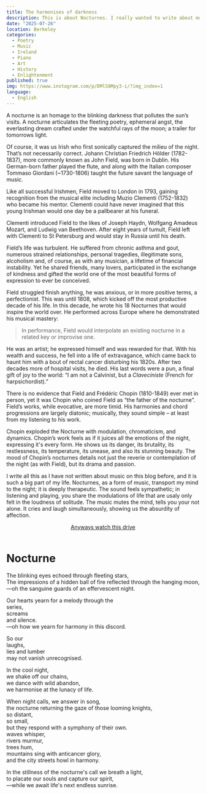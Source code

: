 ```yaml
---
title: The harmonises of darkness
description: This is about Nocturnes. I really wanted to write about music and write poetry. This guy at a party last night told me about Field and I have spent the morning devouring his work. These are my reflections.
date: "2025-07-26"
location: Berkeley
categories:
  - Poetry
  - Music 
  - Ireland
  - Piano
  - Art
  - History
  - Enlightenment
published: true
img: https://www.instagram.com/p/DMlS8Mpy3-i/?img_index=1
language:
  - English
---
```



A nocturne is an homage to the blinking darkness that pollutes the sun’s visits. A nocturne articulates the fleeting poetry, ephemeral angst, the everlasting dream crafted under the watchful rays of the moon; a trailer for tomorrows light. 

Of course, it was us Irish who first sonically captured the milieu of the night. That’s not necessarily correct. Johann Christian Friedrich Hölder (1782-1837), more commonly known as John Field, was born in Dublin. His German-born father played the flute, and along with the Italian composer Tommaso Giordani (~1730-1806) taught the future savant the language of music.

Like all successful Irishmen, Field moved to London in 1793, gaining recognition from the musical elite including Muzio Clementi (1752-1832) who became his mentor. Clementi could have never imagined that this young Irishman would one day be a pallbearer at his funeral. 

Clementi introduced Field to the likes of Joseph Haydn, Wolfgang Amadeus Mozart, and Ludwig van Beethoven. After eight years of tumult, Field left with Clementi to St Petersburg and would stay in Russia until his death.

Field’s life was turbulent. He suffered from chronic asthma and gout, numerous strained relationships, personal tragedies, illegitimate sons, alcoholism and, of course, as with any musician, a lifetime of financial instability. Yet he shared friends, many lovers, participated in the exchange of kindness and gifted the world one of the most beautiful forms of expression to ever be conceived. 

Field struggled finish anything, he was anxious, or in more positive terms, a perfectionist. This was until 1808, which kicked off the most productive decade of his life. In this decade, he wrote his 18 Nocturnes that would inspire the world over. He performed across Europe where he demonstrated his musical mastery:

> In performance, Field would interpolate an existing nocturne in a related key or improvise one.

He was an artist; he expressed himself and was rewarded for that. With his wealth and success, he fell into a life of extravagance, which came back to haunt him with a bout of rectal cancer disturbing his 1820s. After two decades more of hospital visits, he died. His last words were a pun, a final gift of joy to the world: “I am not a Calvinist, but a _Claveciniste_ (French for harpsichordist).”

There is no evidence that Field and Frédéric Chopin (1810-1849) ever met in person, yet it was Chopin who coined Field as “the father of the nocturne”. Field’s works, while evocative, are more timid. His harmonies and chord progressions are largely diatonic; musically, they sound simple – at least from my listening to his work. 

Chopin exploded the Nocturne with modulation, chromaticism, and dynamics. Chopin’s work feels as if it juices all the emotions of the night, expressing it's every form. He shows us its danger, its brutality, its restlessness, its temperature, its unease, and also its stunning beauty. The mood of Chopin’s nocturnes details not just the reverie or contemplation of the night (as with Field), but its drama and passion.

I write all this as I have not written about music on this blog before, and it is such a big part of my life. Nocturnes, as a form of music, transport my mind to the night; it is deeply therapeutic. The sound feels sympathetic; in listening and playing, you share the modulations of life that are usaly only felt in the loudness of solitude. The music mutes the mind, tells you your not alone. It cries and laugh simultaneously, showing us the absurdity of affection. 

<center><a href="https://www.youtube.com/watch?v=TCm9788Tb5g">Anyways watch this drive</a></center>

<br>

<h1> Nocturne </h1>

<div class="poem">


The blinking eyes echoed through fleeting stars,  
The impressions of a hidden ball of fire reflected through the hanging moon,  
&#9; —oh the sanguine guards of an effervescent night.  

Our hearts yearn for a melody through the  
&#9; series,  
&#9;&#9; screams  
&#9;&#9;&#9; and silence.  
&#9; —oh how we yearn for harmony in this discord.  

So our   
&#9; laughs,  
&#9;&#9; lies 
&#9;&#9; and lumber  
may not vanish unrecognised.  

In the cool night,  
&#9;&#9; we shake off our chains,  
&#9;&#9; we dance with wild abandon,  
&#9;&#9; we harmonise at the lunacy of life.  

When night calls, we answer in song,  
the nocturne returning the gaze of those looming knights,  
&#9;&#9; so distant,  
&#9;&#9; so small,  
but they respond with a symphony of their own.  
&#9;&#9; waves whisper,  
&#9;&#9; rivers murmur,  
&#9;&#9; trees hum,  
&#9;&#9; mountains sing with anticancer glory,  
 and the city streets howl in harmony.  

In the stillness of the nocturne's call we breath a light,  
to placate our souls and capture our spirit,   
&#9; —while we await life's next endless sunrise.

</div>


